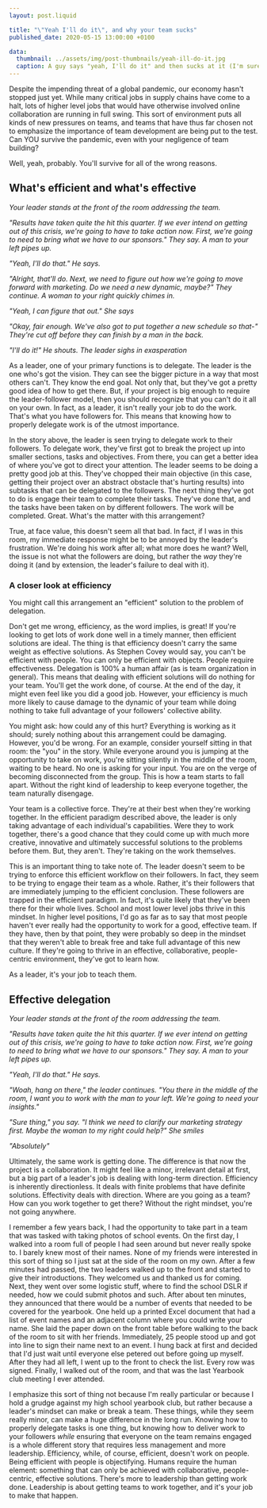 ```yaml
---
layout: post.liquid

title: "\"Yeah I'll do it\", and why your team sucks"
published_date: 2020-05-15 13:00:00 +0100

data:
  thumbnail: ../assets/img/post-thumbnails/yeah-ill-do-it.jpg
  caption: A guy says "yeah, I'll do it" and then sucks at it (I'm sure he's actually great at his job but that wouldn't serve the purpose of this article). Photo by Surface on Unsplash.
---
```


Despite the impending threat of a global pandemic, our economy hasn't stopped just yet. While many critical jobs in supply chains have come to a halt, lots of higher level jobs that would have otherwise involved online collaboration are running in full swing. This sort of environment puts all kinds of new pressures on teams, and teams that have thus far chosen not to emphasize the importance of team development are being put to the test. Can YOU survive the pandemic, even with your negligence of team building?

Well, yeah, probably. You'll survive for all of the wrong reasons.<span data-separator></span>

## What's efficient and what's effective

_Your leader stands at the front of the room addressing the team._

_"Results have taken quite the hit this quarter. If we ever intend on getting out of this crisis, we're going to have to take action now. First, we're going to need to bring what we have to our sponsors." They say. A man to your left pipes up._

_"Yeah, I'll do that." He says._

_"Alright, that'll do. Next, we need to figure out how we're going to move forward with marketing. Do we need a new dynamic, maybe?" They continue. A woman to your right quickly chimes in._

_"Yeah, I can figure that out." She says_

_"Okay, fair enough. We've also got to put together a new schedule so that-" They're cut off before they can finish by a man in the back._

_"I'll do it!" He shouts. The leader sighs in exasperation_

As a leader, one of your primary functions is to delegate. The leader is the one who's got the vision. They can see the bigger picture in a way that most others can't. They know the end goal. Not only that, but they've got a pretty good idea of how to get there. But, if your project is big enough to require the leader-follower model, then you should recognize that you can't do it all on your own. In fact, as a leader, it isn't really your job to do the work. That's what you have followers for. This means that knowing how to properly delegate work is of the utmost importance.

In the story above, the leader is seen trying to delegate work to their followers. To delegate work, they've first got to break the project up into smaller sections, tasks and objectives. From there, you can get a better idea of where you've got to direct your attention. The leader seems to be doing a pretty good job at this. They've chopped their main objective (in this case, getting their project over an abstract obstacle that's hurting results) into subtasks that can be delegated to the followers. The next thing they've got to do is engage their team to complete their tasks. They've done that, and the tasks have been taken on by different followers. The work will be completed. Great. What's the matter with this arrangement?

True, at face value, this doesn't seem all that bad. In fact, if I was in this room, my immediate response might be to be annoyed by the leader's frustration. We're doing his work after all; what more does he want? Well, the issue is not what the followers are doing, but rather the _way_ they're doing it (and by extension, the leader's failure to deal with it).

### A closer look at efficiency

You might call this arrangement an "efficient" solution to the problem of delegation.

Don't get me wrong, efficiency, as the word implies, is great! If you're looking to get lots of work done well in a timely manner, then efficient solutions are ideal. The thing is that efficiency doesn't carry the same weight as effective solutions. As Stephen Covey would say, you can't be efficient with people. You can only be efficient with objects. People require effectiveness. Delegation is 100% a human affair (as is team organization in general). This means that dealing with efficient solutions will do nothing for your team. You'll get the work done, of course. At the end of the day, it might even feel like you did a good job. However, your efficiency is much more likely to cause damage to the dynamic of your team while doing nothing to take full advantage of your followers' collective ability.

You might ask: how could any of this hurt? Everything is working as it should; surely nothing about this arrangement could be damaging. However, you'd be wrong. For an example, consider yourself sitting in that room: the "you" in the story. While everyone around you is jumping at the opportunity to take on work, you're sitting silently in the middle of the room, waiting to be heard. No one is asking for your input. You are on the verge of becoming disconnected from the group. This is how a team starts to fall apart. Without the right kind of leadership to keep everyone together, the team naturally disengage.

Your team is a collective force. They're at their best when they're working together. In the efficient paradigm described above, the leader is only taking advantage of each individual's capabilities. Were they to work together, there's a good chance that they could come up with much more creative, innovative and ultimately successful solutions to the problems before them. But, they aren't. They're taking on the work themselves.

This is an important thing to take note of. The leader doesn't seem to be trying to enforce this efficient workflow on their followers. In fact, they seem to be trying to engage their team as a whole. Rather, it's their followers that are immediately jumping to the efficient conclusion. These followers are trapped in the efficient paradigm. In fact, it's quite likely that they've been there for their whole lives. School and most lower level jobs thrive in this mindset. In higher level positions, I'd go as far as to say that most people haven't ever really had the opportunity to work for a good, effective team. If they have, then by that point, they were probably so deep in the mindset that they weren't able to break free and take full advantage of this new culture. If they're going to thrive in an effective, collaborative, people-centric environment, they've got to learn how.

As a leader, it's your job to teach them.

## Effective delegation

_Your leader stands at the front of the room addressing the team._

_"Results have taken quite the hit this quarter. If we ever intend on getting out of this crisis, we're going to have to take action now. First, we're going to need to bring what we have to our sponsors." They say. A man to your left pipes up._

_"Yeah, I'll do that." He says._

_"Woah, hang on there," the leader continues. "You there in the middle of the room, I want you to work with the man to your left. We're going to need your insights."_

_"Sure thing," you say. "I think we need to clarify our marketing strategy first. Maybe the woman to my right could help?" She smiles_

_"Absolutely"_

Ultimately, the same work is getting done. The difference is that now the project is a collaboration. It might feel like a minor, irrelevant detail at first, but a big part of a leader's job is dealing with long-term direction. Efficiency is inherently directionless. It deals with finite problems that have definite solutions. Effectivity deals with direction. Where are you going as a team? How can you work together to get there? Without the right mindset, you're not going anywhere.

I remember a few years back, I had the opportunity to take part in a team that was tasked with taking photos of school events. On the first day, I walked into a room full of people I had seen around but never really spoke to. I barely knew most of their names. None of my friends were interested in this sort of thing so I just sat at the side of the room on my own. After a few minutes had passed, the two leaders walked up to the front and started to give their introductions. They welcomed us and thanked us for coming. Next, they went over some logistic stuff, where to find the school DSLR if needed, how we could submit photos and such. After about ten minutes, they announced that there would be a number of events that needed to be covered for the yearbook. One held up a printed Excel document that had a list of event names and an adjacent column where you could write your name. She laid the paper down on the front table before walking to the back of the room to sit with her friends. Immediately, 25 people stood up and got into line to sign their name next to an event. I hung back at first and decided that I'd just wait until everyone else petered out before going up myself. After they had all left, I went up to the front to check the list. Every row was signed. Finally, I walked out of the room, and that was the last Yearbook club meeting I ever attended.

I emphasize this sort of thing not because I'm really particular or because I hold a grudge against my high school yearbook club, but rather because a leader's mindset can make or break a team. These things, while they seem really minor, can make a huge difference in the long run. Knowing how to properly delegate tasks is one thing, but knowing how to deliver work to your followers _while_ ensuring that everyone on the team remains engaged is a whole different story that requires less management and more leadership. Efficiency, while, of course, efficient, doesn't work on people. Being efficient with people is objectifying. Humans require the human element: something that can only be achieved with collaborative, people-centric, effective solutions. There's more to leadership than getting work done. Leadership is about getting teams to work together, and it's your job to make that happen.
